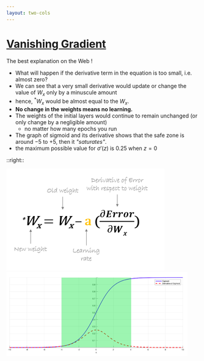 ```yaml
---
layout: two-cols
---
```


# [Vanishing Gradient](https://medium.com/analytics-vidhya/how-batch-normalization-and-relu-solve-vanishing-gradients-3f1a8ace1c88)

The best explanation on the Web <twemoji-backhand-index-pointing-down /><twemoji-backhand-index-pointing-down />!

- What will happen if the derivative term in the equation is too small, i.e. almost zero? 
- We can see that a very small derivative would update or change the value of $W_x$ only by a minuscule amount
- hence, $^*W_x$ would be almost equal to the $W_x$.
- **No change in the weights means no learning.**
- The weights of the initial layers would continue to remain unchanged (or only change by a negligible amount)
  - no matter how many epochs you run
- The graph of sigmoid and its derivative shows that the safe zone is around
  $-5$ to $+5$, then it _"saturates"_.
- the maximum possible value for $\sigma'(z)$ is $0.25$ when $z = 0$

::right::

<img alt="vanishing" src="/images/formula-again.png" />
<img alt="sigmoid-safe" src="/images/sigmoid-derivative.png" style="height: 220px" />
